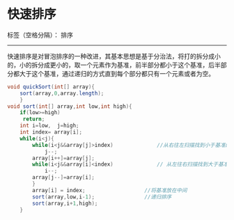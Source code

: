 ﻿# 快速排序

标签（空格分隔）： 排序

---
快速排序是对冒泡排序的一种改进，其基本思想是基于分治法，将打的拆分成小的，小的拆分成更小的，取一个元素作为基准，前半部分都小于这个基准，后半部分都大于这个基准，通过递归的方式直到每个部分都只有一个元素或者为空。
```java
void quickSort(int[] array){
    sort(array,0,array.length);
    }
void sort(int[] array,int low,int high){
    if(low>=high)
     return;
    int i=low,  j=high;
    int index= array[i];
    while(i<j){
        while(i<j&&array[j]>index)              //从右往左扫描找到小于基准的数
            j--;
        array[i++]=array[j];
        while(i<j&&array[i]<index)              // 从左往右扫描找到大于基准的数
            i--;
        array[j--]=array[i];
        }
        array[i] = index;                   //将基准放在中间
        sort(array,low,i-1);                //递归排序
        sort(array,i+1,high);
    }
```
         





